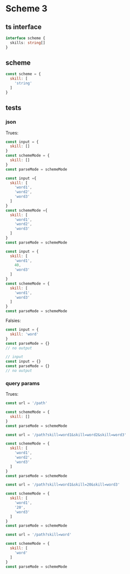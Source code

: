 

# Scheme 3

## ts interface

```ts
interface scheme {
  skills: string[]
}
```



## scheme

```js
const scheme = {
  skill: [
    'string'
  ]
}
```



## tests



### json

Trues:

```js
const input = {
  skill: []
}
const schemeMode = {
  skill: []
}
const parseMode = schemeMode
```

```js
const input ={
  skill: [
    'word1',
    'word2',
    'word3'
  ]
}
const schemeMode ={
  skill: [
    'word1',
    'word2',
    'word3'
  ]
}
const parseMode = schemeMode
```

```js
const input = {
  skill: [
    'word1',
    40,
    'word3'
  ]
}
const schemeMode = {
  skill: [
    'word1',
    'word3'
  ]
}
const parseMode = schemeMode
```

Falsies:

```js
const input = {
  skill: 'word'
}
const parseMode = {}
// no output
```

```js
// input
const input = {}
const parseMode = {}
// no output
```



### query params

Trues:

```js
const url = '/path'

const schemeMode = {
  skill: []
}
const parseMode = schemeMode
```

```js
const url = '/path?skill=word1&skill=word2&skill=word3'

const schemeMode = {
  skill: [
    'word1',
    'word2',
    'word3'
  ]
}
const parseMode = schemeMode
```

```js
const url = '/path?skill=word1&skill=20&skill=word3'

const schemeMode = {
  skill: [
    'word1',
    '20',
    'word3'
  ]
}
const parseMode = schemeMode
```

```js
const url = '/path?skill=word'

const schemeMode = {
  skill: [
    'word'
  ]
}
const parseMode = schemeMode
```
